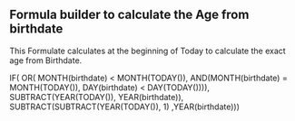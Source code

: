 ## Formula builder to calculate the Age from birthdate

This Formulate calculates at the beginning of Today to calculate the exact age from Birthdate.

IF(
  OR(
    MONTH(birthdate) < MONTH(TODAY()), 
  AND(MONTH(birthdate) = MONTH(TODAY()), DAY(birthdate) < DAY(TODAY()))),  
    SUBTRACT(YEAR(TODAY()), YEAR(birthdate)),  
    SUBTRACT(SUBTRACT(YEAR(TODAY()), 1) ,YEAR(birthdate)))
